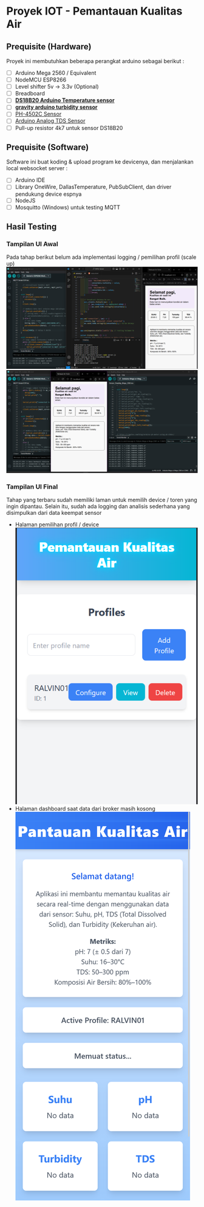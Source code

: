 # Proyek IOT - Pemantauan Kualitas Air
## Prequisite (Hardware)
Proyek ini membutuhkan beberapa perangkat arduino sebagai berikut :
- [ ] Arduino Mega 2560 / Equivalent
- [ ] NodeMCU ESP8266
- [ ] Level shifter 5v -> 3.3v (Optional)
- [ ] Breadboard
- [ ] [**DS18B20 Arduino Temperature sensor**](https://wiki.dfrobot.com/Waterproof_DS18B20_Digital_Temperature_Sensor__SKU_DFR0198_) 
- [ ] [**gravity arduino turbidity sensor**](https://wiki.dfrobot.com/Turbidity_sensor_SKU__SEN0189) 
- [ ] [PH-4502C Sensor](https://raaflahar.medium.com/ph-4502c-sensor-diymore-how-to-use-and-calibrate-using-arduino-uno-r3-3afc2b96631) 
- [ ] [Arduino Analog TDS Sensor](https://wiki.dfrobot.com/Gravity__Analog_TDS_Sensor___Meter_For_Arduino_SKU__SEN0244) 
- [ ] Pull-up resistor 4k7 untuk sensor DS18B20

## Prequisite (Software)
Software ini buat koding & upload program ke devicenya, dan menjalankan local websocket server :
- [ ] Arduino IDE
- [ ] Library OneWire, DallasTemperature, PubSubClient, dan driver pendukung device espnya
- [ ] NodeJS
- [ ] Mosquitto (Windows) untuk testing MQTT

## Hasil Testing
### Tampilan UI Awal
Pada tahap berikut belum ada implementasi logging / pemilihan profil (scale up)
![Connected State](Documentation/connected-state.png)
![ConnectedState(2)](Documentation/connected-state-live.png)

### Tampilan UI Final
Tahap yang terbaru sudah memiliki laman untuk memilih device / toren yang ingin dipantau.
Selain itu, sudah ada logging dan analisis sederhana yang disimpulkan dari data keempat sensor

- Halaman pemilihan profil / device
![Profile Selection](https://github.com/xSteins/Pemantauan-Kualitas-Air-Rumah/blob/ef2f322e445d7a805625927331951b85ffeffe98/Documentation/updated-profile-selection.png)
- Halaman dashboard saat data dari broker masih kosong
![Dashboard Empty](https://github.com/xSteins/Pemantauan-Kualitas-Air-Rumah/blob/ef2f322e445d7a805625927331951b85ffeffe98/Documentation/dashboard-inactive.png)

